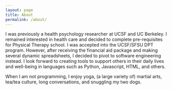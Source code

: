 ```yaml
---
layout: page
title: About
permalink: /about/
---
```


I was previously a health psychology researcher at UCSF and UC Berkeley. I remained interested in health care and decided to complete pre-requisites for Physical Therapy school. I was accepted into the UCSF/SFSU DPT program. However, after receiving the financial aid package and making several dynamic spreadsheets, I decided to pivot to software engineering instead. I look forward to creating tools to support others in their daily lives and well-being in languages such as Python, Javascript, HTML, and others.

When I am not programming, I enjoy yoga, (a large variety of) martial arts, tea/tea culture, long conversations, and snuggling my two dogs. 
